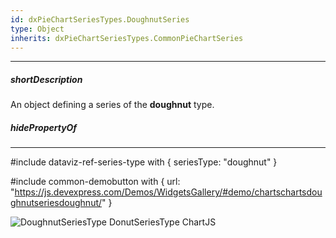 ```yaml
---
id: dxPieChartSeriesTypes.DoughnutSeries
type: Object
inherits: dxPieChartSeriesTypes.CommonPieChartSeries
---
```

---
##### shortDescription
An object defining a series of the **doughnut** type.

##### hidePropertyOf

---
#include dataviz-ref-series-type with { 
    seriesType: "doughnut"
}

#include common-demobutton with {
    url: "https://js.devexpress.com/Demos/WidgetsGallery/#demo/chartschartsdoughnutseriesdoughnut/"
}

![DoughnutSeriesType DonutSeriesType ChartJS](/images_/ChartJS/Doughnut.png)
